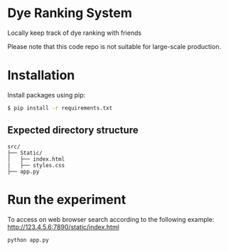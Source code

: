 # Dye Ranking System


Locally keep track of dye ranking with friends

Please note that this code repo is not suitable for large-scale production.


# Installation
Install packages using pip:
```bash
$ pip install -r requirements.txt
```



## Expected directory structure
```
src/
├── Static/
│   ├── index.html
|   ├── styles.css
├── app.py

```

# Run the experiment
To access on web browser search according to the following example: http://123.4.5.6:7890/static/index.html
```bash
python app.py
```
